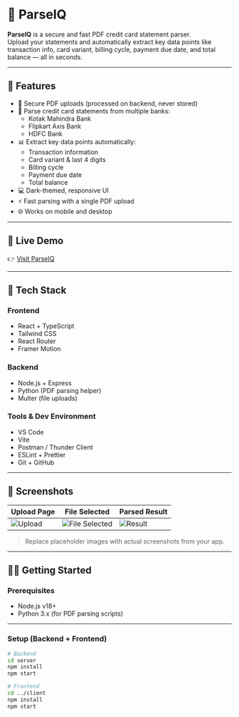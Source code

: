 # 📄 ParseIQ

**ParseIQ** is a secure and fast PDF credit card statement parser.  
Upload your statements and automatically extract key data points like transaction info, card variant, billing cycle, payment due date, and total balance — all in seconds.


---

## 🌟 Features

- 🔐 Secure PDF uploads (processed on backend, never stored)  
- 🧾 Parse credit card statements from multiple banks:
  - Kotak Mahindra Bank  
  - Flipkart Axis Bank  
  - HDFC Bank  
- 📊 Extract key data points automatically:
  - Transaction information  
  - Card variant & last 4 digits  
  - Billing cycle  
  - Payment due date  
  - Total balance  
- 💻 Dark-themed, responsive UI  
- ⚡ Fast parsing with a single PDF upload  
- 🌐 Works on mobile and desktop  

---

## 🚀 Live Demo  

👉 [Visit ParseIQ](https://sure-card-parser.vercel.app/)

---

## 🧰 Tech Stack

### Frontend
- React + TypeScript  
- Tailwind CSS  
- React Router  
- Framer Motion  

### Backend
- Node.js + Express  
- Python (PDF parsing helper)  
- Multer (file uploads)  

### Tools & Dev Environment
- VS Code  
- Vite  
- Postman / Thunder Client  
- ESLint + Prettier  
- Git + GitHub  

---

## 📸 Screenshots

| Upload Page | File Selected | Parsed Result |
|------------|---------------|---------------|
| ![Upload]([https://github.com/codesbyvikas/sure-card-parser/blob/main/client/src/assets/screenshots/1.png]) | ![File Selected]([public/screenshots/2.png](https://github.com/codesbyvikas/sure-card-parser/blob/main/client/public/screenshots/2.png)) | ![Result]([public/screenshots/1.png](https://github.com/codesbyvikas/sure-card-parser/blob/main/client/public/screenshots/3.png)) |

> Replace placeholder images with actual screenshots from your app.

---

## 🧑‍💻 Getting Started

### Prerequisites

- Node.js v18+  
- Python 3.x (for PDF parsing scripts)  

---

### Setup (Backend + Frontend)

```bash
# Backend
cd server
npm install
npm start

# Frontend
cd ../client
npm install
npm start

